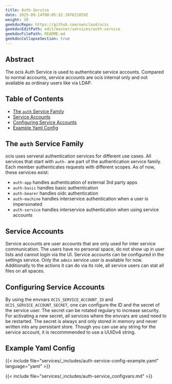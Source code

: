 ```yaml
---
title: Auth-Service
date: 2025-09-14T00:05:52.397621859Z
weight: 20
geekdocRepo: https://github.com/owncloud/ocis
geekdocEditPath: edit/master/services/auth-service
geekdocFilePath: README.md
geekdocCollapseSection: true
---
```


<!-- Do not edit this file, it is autogenerated. Edit the service README.md instead -->

## Abstract


The ocis Auth Service is used to authenticate service accounts. Compared to normal accounts, service accounts are ocis internal only and not available as ordinary users like via LDAP.


## Table of Contents

* [The `auth` Service Family](#the-`auth`-service-family)
* [Service Accounts](#service-accounts)
* [Configuring Service Accounts](#configuring-service-accounts)
* [Example Yaml Config](#example-yaml-config)

## The `auth` Service Family

ocis uses serveral authentication services for different use cases. All services that start with `auth-` are part of the authentication service family. Each member authenticates requests with different scopes. As of now, these services exist:
  -   `auth-app` handles authentication of external 3rd party apps
  -   `auth-basic` handles basic authentication
  -   `auth-bearer` handles oidc authentication
  -   `auth-machine` handles interservice authentication when a user is impersonated
  -   `auth-service` handles interservice authentication when using service accounts

## Service Accounts

Service accounts are user accounts that are only used for inter service communication. The users have no personal space, do not show up in user lists and cannot login via the UI. Service accounts can be configured in the settings service. Only the `admin` service user is available for now. Additionally to the actions it can do via its role, all service users can stat all files on all spaces.

## Configuring Service Accounts

By using the envvars `OCIS_SERVICE_ACCOUNT_ID` and `OCIS_SERVICE_ACCOUNT_SECRET`, one can configure the ID and the secret of the service user. The secret can be rotated regulary to increase security. For activating a new secret, all services where the envvars are used need to be restarted. The secret is always and only stored in memory and never written into any persistant store. Though you can use any string for the service account, it is recommmended to use a UUIDv4 string.
## Example Yaml Config
{{< include file="services/_includes/auth-service-config-example.yaml"  language="yaml" >}}

{{< include file="services/_includes/auth-service_configvars.md" >}}


